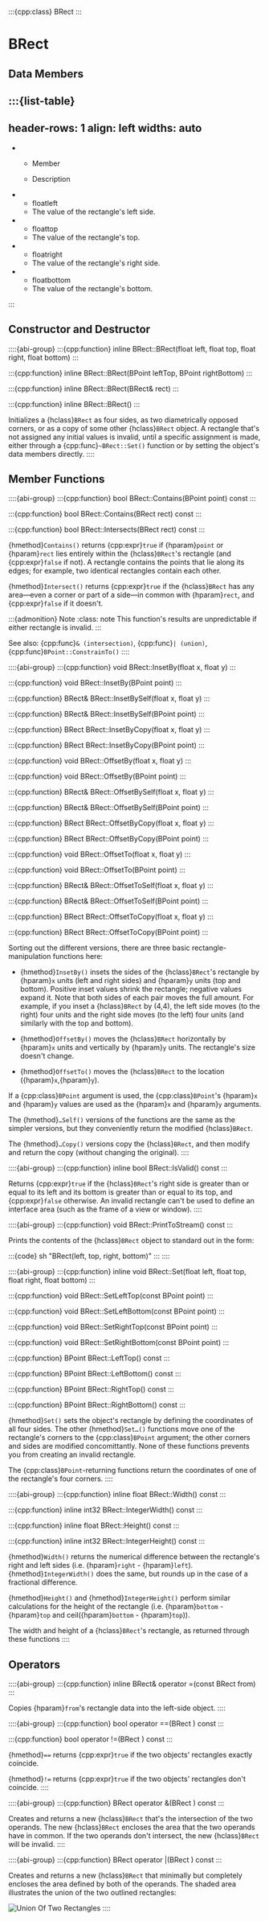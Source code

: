 :::{cpp:class} BRect
:::

# BRect

## Data Members

:::{list-table}
---
header-rows: 1
align: left
widths: auto
---
-
	- Member

	- Description

-
	- floatleft
	- The value of the rectangle's left side.
-
	- floattop
	- The value of the rectangle's top.
-
	- floatright
	- The value of the rectangle's right side.
-
	- floatbottom
	- The value of the rectangle's bottom.

:::

## Constructor and Destructor

::::{abi-group}
:::{cpp:function} inline BRect::BRect(float left, float top, float right, float bottom)
:::

:::{cpp:function} inline BRect::BRect(BPoint leftTop, BPoint rightBottom)
:::

:::{cpp:function} inline BRect::BRect(BRect& rect)
:::

:::{cpp:function} inline BRect::BRect()
:::

Initializes a {hclass}`BRect` as four sides, as two diametrically opposed
corners, or as a copy of some other {hclass}`BRect` object. A rectangle
that's not assigned any initial values is invalid, until a specific
assignment is made, either through a {cpp:func}`~BRect::Set()` function or
by setting the object's data members directly.
::::

## Member Functions

::::{abi-group}
:::{cpp:function} bool BRect::Contains(BPoint point) const
:::

:::{cpp:function} bool BRect::Contains(BRect rect) const
:::

:::{cpp:function} bool BRect::Intersects(BRect rect) const
:::

{hmethod}`Contains()` returns {cpp:expr}`true` if {hparam}`point` or
{hparam}`rect` lies entirely within the {hclass}`BRect`'s rectangle (and
{cpp:expr}`false` if not). A rectangle contains the points that lie along
its edges; for example, two identical rectangles contain each other.

{hmethod}`Intersect()` returns {cpp:expr}`true` if the {hclass}`BRect` has
any area—even a corner or part of a side—in common with {hparam}`rect`, and
{cpp:expr}`false` if it doesn't.

:::{admonition} Note
:class: note
This function's results are unpredictable if either rectangle is invalid.
:::

See also: {cpp:func}`& (intersection)`, {cpp:func}`| (union)`,
{cpp:func}`BPoint::ConstrainTo()`
::::

::::{abi-group}
:::{cpp:function} void BRect::InsetBy(float x, float y)
:::

:::{cpp:function} void BRect::InsetBy(BPoint point)
:::

:::{cpp:function} BRect& BRect::InsetBySelf(float x, float y)
:::

:::{cpp:function} BRect& BRect::InsetBySelf(BPoint point)
:::

:::{cpp:function} BRect BRect::InsetByCopy(float x, float y)
:::

:::{cpp:function} BRect BRect::InsetByCopy(BPoint point)
:::

:::{cpp:function} void BRect::OffsetBy(float x, float y)
:::

:::{cpp:function} void BRect::OffsetBy(BPoint point)
:::

:::{cpp:function} BRect& BRect::OffsetBySelf(float x, float y)
:::

:::{cpp:function} BRect& BRect::OffsetBySelf(BPoint point)
:::

:::{cpp:function} BRect BRect::OffsetByCopy(float x, float y)
:::

:::{cpp:function} BRect BRect::OffsetByCopy(BPoint point)
:::

:::{cpp:function} void BRect::OffsetTo(float x, float y)
:::

:::{cpp:function} void BRect::OffsetTo(BPoint point)
:::

:::{cpp:function} BRect& BRect::OffsetToSelf(float x, float y)
:::

:::{cpp:function} BRect& BRect::OffsetToSelf(BPoint point)
:::

:::{cpp:function} BRect BRect::OffsetToCopy(float x, float y)
:::

:::{cpp:function} BRect BRect::OffsetToCopy(BPoint point)
:::

Sorting out the different versions, there are three basic
rectangle-manipulation functions here:

- {hmethod}`InsetBy()` insets the sides of the {hclass}`BRect`'s rectangle
  by {hparam}`x` units (left and right sides) and {hparam}`y` units (top
  and bottom). Positive inset values shrink the rectangle; negative values
  expand it. Note that both sides of each pair moves the full amount. For
  example, if you inset a {hclass}`BRect` by (4,4), the left side moves (to
  the right) four units and the right side moves (to the left) four units
  (and similarly with the top and bottom).

- {hmethod}`OffsetBy()` moves the {hclass}`BRect` horizontally by
  {hparam}`x` units and vertically by {hparam}`y` units. The rectangle's
  size doesn't change.

- {hmethod}`OffsetTo()` moves the {hclass}`BRect` to the location
  ({hparam}`x`,{hparam}`y`).

If a {cpp:class}`BPoint` argument is used, the {cpp:class}`BPoint`'s
{hparam}`x` and {hparam}`y` values are used as the {hparam}`x` and
{hparam}`y` arguments.

The {hmethod}`…Self()` versions of the functions are the same as the
simpler versions, but they conveniently return the modified
{hclass}`BRect`.

The {hmethod}`…Copy()` versions copy the {hclass}`BRect`, and then modify
and return the copy (without changing the original).
::::

::::{abi-group}
:::{cpp:function} inline bool BRect::IsValid() const
:::

Returns {cpp:expr}`true` if the {hclass}`BRect`'s right side is greater
than or equal to its left and its bottom is greater than or equal to its
top, and {cpp:expr}`false` otherwise. An invalid rectangle can't be used to
define an interface area (such as the frame of a view or window).
::::

::::{abi-group}
:::{cpp:function} void BRect::PrintToStream() const
:::

Prints the contents of the {hclass}`BRect` object to standard out in the
form:

:::{code} sh
"BRect(left, top, right, bottom)"
:::
::::

::::{abi-group}
:::{cpp:function} inline void BRect::Set(float left, float top, float right, float bottom)
:::

:::{cpp:function} void BRect::SetLeftTop(const BPoint point)
:::

:::{cpp:function} void BRect::SetLeftBottom(const BPoint point)
:::

:::{cpp:function} void BRect::SetRightTop(const BPoint point)
:::

:::{cpp:function} void BRect::SetRightBottom(const BPoint point)
:::

:::{cpp:function} BPoint BRect::LeftTop() const
:::

:::{cpp:function} BPoint BRect::LeftBottom() const
:::

:::{cpp:function} BPoint BRect::RightTop() const
:::

:::{cpp:function} BPoint BRect::RightBottom() const
:::

{hmethod}`Set()` sets the object's rectangle by defining the coordinates of
all four sides. The other {hmethod}`Set…()` functions move one of the
rectangle's corners to the {cpp:class}`BPoint` argument; the other corners
and sides are modified concomittantly. None of these functions prevents you
from creating an invalid rectangle.

The {cpp:class}`BPoint`-returning functions return the coordinates of one
of the rectangle's four corners.
::::

::::{abi-group}
:::{cpp:function} inline float BRect::Width() const
:::

:::{cpp:function} inline int32 BRect::IntegerWidth() const
:::

:::{cpp:function} inline float BRect::Height() const
:::

:::{cpp:function} inline int32 BRect::IntegerHeight() const
:::

{hmethod}`Width()` returns the numerical difference between the rectangle's
right and left sides (i.e. {hparam}`right` - {hparam}`left`).
{hmethod}`IntegerWidth()` does the same, but rounds up in the case of a
fractional difference.

{hmethod}`Height()` and {hmethod}`IntegerHeight()` perform similar
calculations for the height of the rectangle (i.e. {hparam}`bottom` -
{hparam}`top` and ceil({hparam}`bottom` - {hparam}`top`)).

The width and height of a {hclass}`BRect`'s rectangle, as returned through
these functions
::::

## Operators

::::{abi-group}
:::{cpp:function} inline BRect& operator =(const BRect from)
:::

Copies {hparam}`from`'s rectangle data into the left-side object.
::::

::::{abi-group}
:::{cpp:function} bool operator ==(BRect ) const
:::

:::{cpp:function} bool operator !=(BRect ) const
:::

{hmethod}`==` returns {cpp:expr}`true` if the two objects' rectangles
exactly coincide.

{hmethod}`!=` returns {cpp:expr}`true` if the two objects' rectangles don't
coincide.
::::

::::{abi-group}
:::{cpp:function} BRect operator &(BRect ) const
:::

Creates and returns a new {hclass}`BRect` that's the intersection of the
two operands. The new {hclass}`BRect` encloses the area that the two
operands have in common. If the two operands don't intersect, the new
{hclass}`BRect` will be invalid.
::::

::::{abi-group}
:::{cpp:function} BRect operator |(BRect ) const
:::

Creates and returns a new {hclass}`BRect` that minimally but completely
encloses the area defined by both of the operands. The shaded area
illustrates the union of the two outlined rectangles:

![Union Of Two Rectangles](./_static/images/rect_union.png)
::::
